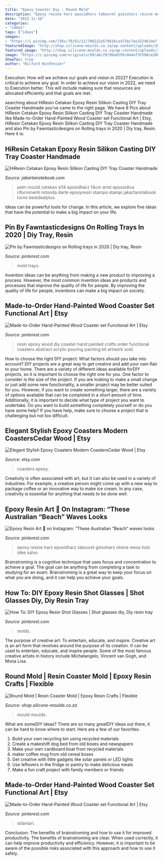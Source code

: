 ```yaml
---
title: "Epoxy Coaster Diy - Round Mold"
description: "Epoxy resine harz epoxidharz tabouret giessharz résine mesa holz idée salvo"
date: "2022-11-18"
categories:
- "ideas"
tags: ["ideas"]
images:
- "https://i.pinimg.com/736x/70/62/22/706222a579616ca472bc7ee3224614ef.jpg"
featuredImage: "http://shop.silicone-moulds.co.za/wp-content/uploads/2020/05/Round-Coaster-Mold.jpg"
featured_image: "http://shop.silicone-moulds.co.za/wp-content/uploads/2020/05/Round-Coaster-Mold.jpg"
image: "https://i.pinimg.com/originals/99/a0/29/99a0295c044ef3f59dce260519985e8c.jpg"
ShowToc: true
author: "Wilford Wintheiser"
---
```



Execution: How will we achieve our goals and vision in 2022?
Execution is critical to achieve any goal. In order to achieve our vision in 2022, we need to Execution better. This will include making sure that resources are allocated efficiently and that goals are met.

	

		
searching about HiResin Cetakan Epoxy Resin Silikon Casting DIY Tray Coaster Handmade you've came to the right page. We have 8 Pics about HiResin Cetakan Epoxy Resin Silikon Casting DIY Tray Coaster Handmade like Made-to-Order Hand-Painted Wood Coaster set Functional Art | Etsy, HiResin Cetakan Epoxy Resin Silikon Casting DIY Tray Coaster Handmade and also Pin by Fawntasticdesigns on Rolling trays in 2020 | Diy tray, Resin. Here it is:
		
    
## HiResin Cetakan Epoxy Resin Silikon Casting DIY Tray Coaster Handmade

<img loading=lazy src="https://www.jakartanotebook.com/images/products/103/1020/51333/12/hiresin-cetakan-epoxy-resin-silikon-casting-diy-resin-tray-coaster-handmade-craft-sl14-pink-9.jpg" onerror="this.onerror=null;this.src='https://tse4.mm.bing.net/th?id=OIP.tfSV3E2uxrvUPZUnKdyT6AHaHa&amp;pid=15.1';" alt="HiResin Cetakan Epoxy Resin Silikon Casting DIY Tray Coaster Handmade">

_Source: jakartanotebook.com_

>petri mould cetakan sl14 epoxidharz 14cm artst epossidica rifornimenti rotonda darte epoxyresin stampo stampi jakartanotebook turno bestdealplus. 

	

Ideas can be powerful tools for change. In this article, we explore five ideas that have the potential to make a big impact on your life.

    
## Pin By Fawntasticdesigns On Rolling Trays In 2020 | Diy Tray, Resin

<img loading=lazy src="https://i.pinimg.com/736x/68/44/15/684415ecbd9933641bc5039c4b24a714.jpg" onerror="this.onerror=null;this.src='https://tse4.mm.bing.net/th?id=OIP.9O1H6S0SGCksp0AJUcOrDgHaJ3&amp;pid=15.1';" alt="Pin by Fawntasticdesigns on Rolling trays in 2020 | Diy tray, Resin">

_Source: pinterest.com_

>mold trays. 

	

Invention ideas can be anything from making a new product to improving a process. However, the most common invention ideas are products and processes that improve the quality of life for people. By improving the quality of life for people, inventions can make a big impact on society.

    
## Made-to-Order Hand-Painted Wood Coaster Set Functional Art | Etsy

<img loading=lazy src="https://i.pinimg.com/originals/99/a0/29/99a0295c044ef3f59dce260519985e8c.jpg" onerror="this.onerror=null;this.src='https://tse2.mm.bing.net/th?id=OIP.8HlA3UqeTSsfgBLMo57hfwHaHa&amp;pid=15.1';" alt="Made-to-Order Hand-Painted Wood Coaster set Functional Art | Etsy">

_Source: pinterest.com_

>resin epoxy wood diy coaster hand painted crafts order functional coasters abstract acrylic pouring painting kit artwork sold. 

	

How to choose the right DIY project: What factors should you take into account?
DIY projects are a great way to get creative and add your own flair to your home. There are a variety of different ideas available forDIY projects, so it is important to choose the right one for you. One factor to consider is the size of the project. If you are looking to make a small change or just add some new functionality, a smaller project may be better suited for you. However, if you want to create something larger, there are a variety of options available that can be completed in a short amount of time. Additionally, it is important to decide what type of project you want to undertake. Do you want to build something completely yourself or do you have some help? If you have help, make sure to choose a project that is challenging but not too difficult.

    
## Elegant Stylish Epoxy Coasters Modern CoastersCedar Wood | Etsy

<img loading=lazy src="https://i.etsystatic.com/26989641/r/il/9fcdc1/3036568669/il_fullxfull.3036568669_9uk4.jpg" onerror="this.onerror=null;this.src='https://tse3.mm.bing.net/th?id=OIP.-TL0pAWPMc9F6l_TllIvWQHaE8&amp;pid=15.1';" alt="Elegant Stylish Epoxy Coasters Modern CoastersCedar Wood | Etsy">

_Source: etsy.com_

>coasters epoxy. 

	

Creativity is often associated with art, but it can also be used in a variety of industries. For example, a creative person might come up with a new way to package coffee or an innovative way to make ice cream. In any case, creativity is essential for anything that needs to be done well.

    
## Epoxy Resin Art 🎨 On Instagram: “These Australian “Beach” Waves Looks

<img loading=lazy src="https://i.pinimg.com/736x/5a/d6/f2/5ad6f27d5a9763e74b22ae6acc237fa8.jpg" onerror="this.onerror=null;this.src='https://tse4.mm.bing.net/th?id=OIP.TSPAL6UcKHYSNckXisFWNgHaHa&amp;pid=15.1';" alt="Epoxy Resin Art 🎨 on Instagram: “These Australian “Beach” waves looks">

_Source: pinterest.com_

>epoxy resine harz epoxidharz tabouret giessharz résine mesa holz idée salvo. 

	

Brainstroming is a cognitive technique that uses focus and concentration to achieve a goal. The goal can be anything from completing a task to studying for an exam. Brainstroming is a great way to keep your focus on what you are doing, and it can help you achieve your goals.

    
## How To: DIY Epoxy Resin Shot Glasses | Shot Glasses Diy, Diy Resin Tray

<img loading=lazy src="https://i.pinimg.com/736x/70/62/22/706222a579616ca472bc7ee3224614ef.jpg" onerror="this.onerror=null;this.src='https://tse3.mm.bing.net/th?id=OIP.4-fhue9wZzeSMVrvxQBpwQHaJ3&amp;pid=15.1';" alt="How To: DIY Epoxy Resin Shot Glasses | Shot glasses diy, Diy resin tray">

_Source: pinterest.com_

>molds. 

	

The purpose of creative art: To entertain, educate, and inspire.
Creative art is an art form that revolves around the purpose of its creation. It can be used to entertain, educate, and inspire people. Some of the most famous creative artists in history include Michelangelo, Vincent van Gogh, and Mona Lisa.

    
## Round Mold | Resin Coaster Mold | Epoxy Resin Crafts | Flexible

<img loading=lazy src="http://shop.silicone-moulds.co.za/wp-content/uploads/2020/05/Round-Coaster-Mold.jpg" onerror="this.onerror=null;this.src='https://tse1.mm.bing.net/th?id=OIP.mSq6OuNli3ddFcq0qslVXwHaHa&amp;pid=15.1';" alt="Round Mold | Resin Coaster Mold | Epoxy Resin Crafts | Flexible">

_Source: shop.silicone-moulds.co.za_

>mould moulds. 

	

What are someDIY ideas?
There are so many greatDIY ideas out there, it can be hard to know where to start. Here are a few of our favorites: 
1. Build your own recycling bin using recycled materials 
2. Create a makeshift dog bed from old boxes and newspapers 
3. Make your own cardboard boat from recycled materials 
4. maker coffee mug from old cereal boxes 
5. Get creative with little gadgets like solar panels or LED lights 
6. Use leftovers in the fridge or pantry to make delicious meals 
7. Make a fun craft project with family members or friends 

    
## Made-to-Order Hand-Painted Wood Coaster Set Functional Art | Etsy

<img loading=lazy src="https://i.pinimg.com/originals/bb/09/24/bb09246634cae2524bb54da8ac35dccb.jpg" onerror="this.onerror=null;this.src='https://tse1.mm.bing.net/th?id=OIP.speQk2TSlSvla-VayOm1LQHaHa&amp;pid=15.1';" alt="Made-to-Order Hand-Painted Wood Coaster set Functional Art | Etsy">

_Source: pinterest.com_

>isilanlari. 

	

Conclusion: The benefits of brainstroming and how to use it for improved productivity.
The benefits of brainstroming are clear. When used correctly, it can help improve productivity and efficiency. However, it is important to be aware of the possible risks associated with this approach and how to use it safely.

